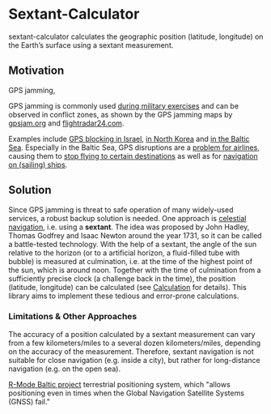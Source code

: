 # Sextant-Calculator

sextant-calculator calculates the geographic position (latitude, longitude) on the Earth’s surface using a sextant measurement.

## Motivation

GPS jamming,

GPS jamming is commonly used [during military exercises](https://www.bbc.com/news/uk-scotland-highlands-islands-43878152) and can be observed in conflict zones, as shown by the GPS jamming maps by [gpsjam.org](https://gpsjam.org) and [flightradar24.com](https://www.flightradar24.com/data/gps-jamming).

Examples include [GPS blocking in Israel](https://www.bbc.com/news/world-middle-east-68734689), [in North Korea](https://www.koreatimes.co.kr/www/nation/2024/08/103_375779.html) and [in the Baltic Sea](https://www.dlr.de/en/kn/latest/news/mysterious-gps-interference-hinders-shipping-and-air-traffic). Especially in the Baltic Sea, GPS disruptions are a [problem for airlines](https://www.bbc.com/news/articles/cne900k4wvjo), causing them to [stop flying to certain destinations](https://company.finnair.com/en/media-centre/all-releases/news?id=2568789F7B492403) as well as for [navigation on (sailing) ships](https://www.yacht.de/en/sailing-knowledge/navigation/navigation-new-gps-faults-in-the-baltic-sea/).



## Solution

Since GPS jamming is threat to safe operation of many widely-used services, a robust backup solution is needed. One approach is [celestial navigation](https://en.wikipedia.org/wiki/Celestial_navigation), i.e. using a **sextant**.
The idea was proposed by John Hadley, Thomas Godfrey and Isaac Newton around the year 1731, so it can be called a battle-tested technology.
With the help of a sextant, the angle of the sun relative to the horizon (or to a artificial horizon, a fluid-filled tube with bubble) is measured at culmination, i.e. at the time of the highest point of the sun, which is around noon. Together with the time of culmination from a sufficiently precise clock (a challenge back in the time), the position (latitude, longitude) can be calculated (see [Calculation](./doc/calculation.md) for details). This library aims to implement these tedious and error-prone calculations.


### Limitations & Other Approaches

The accuracy of a position calculated by a sextant measurement can vary from a few kilometers/miles to a several dozen kilometers/miles, depending on the accuracy of the measurement. Therefore, sextant navigation is not suitable for close navigation (e.g. inside a city), but rather for long-distance navigation (e.g. on the open sea).

[R-Mode Baltic project](https://www.r-mode-baltic.eu/about-r-mode-baltic/) terrestrial positioning system, which "allows positioning even in times when the Global Navigation Satellite Systems (GNSS) fail."
